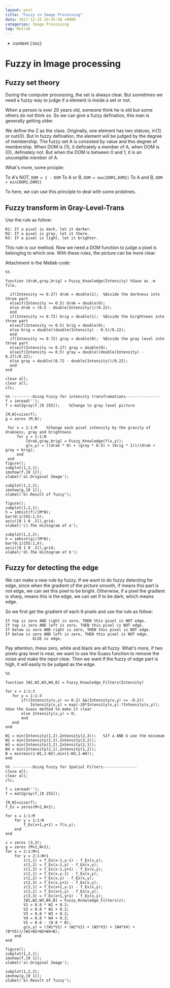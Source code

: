 ```yaml
---
layout: post
title: "Fuzzy in Image Processing"
data: 2017-12-25 19:45:50 +0900
categories: Image Processing
tag: Matlab
---
```


* content
{:toc}









Fuzzy in Image processing
==================

Fuzzy set theory
--------------------

During the computer processing, the set is always clear. But sometimes we need a fuzzy way to judge if a element is inside a set or not.

When a person is over 20 years old, someone think he is old but some others do not think so. So we can give a fuzzy defination, this man is generally getting older.

We define the Z as the class. Originally, one element has two statues, in{1} or out{0}. But in fuzzy defination, the element will be judged by the degree of membership. The fuzzy set A is consisted by value and this degree of membership. When DOM is {1}, it definately a member of A, when DOM is {0}, definately not. But when the DOM is between 0 and 1, it is an uncomplite member of A.

What's more, some priciple:

To A's NOT, `DOM = 1 - DOM`
To A or B, `DOM = max[DOM1,DOM2]`
To A and B, `DOM = min[DOM1,DOM2]`

To here, we can use this principle to deal with some problmes.


Fuzzy transform in Gray-Level-Trans
-----------------------------

Use the rule as follow:

```
R1: If a pixel is dark, let it darker.
R2: If a pixel is gray, let it there.
R3: If a pixel is light, let it brighter.
```

This rule is our method. Now we need a DOM function to judge a pixel is belonging to which one. With these rules, the picture can be more clear.

Attachment is the Matlab code:

```
%%

function [drak,gray,brig] = Fuzzy_Knowledge(Intensity) %Save as .m file.

  if(Intensity <= 0.27) drak = double(1);  %Divide the darkness into three part
  elseif(Intensity >= 0.5) drak = double(0);
  else drak = (0.5 - double(Intensity))/(0.22);
  end    
  if(Intensity >= 0.72) brig = double(1);  %Divide the birghtnees into three part
  elseif(Intensity <= 0.5) brig = double(0);   
  else brig = double((double(Intensity) - 0.5)/0.22);
  end
  if(Intensity >= 0.72) gray = double(0);  %Divide the gray level into three part
  elseif(Intensity <= 0.27) gray = double(0);
  elseif(Intensity <= 0.5) gray = double((double(Intensity) - 0.27)/0.22);
  else gray = double((0.72 - double(Intensity))/0.22);
  end
end

```

```
close all;
clear all;
clc;

%% ---------Using Fuzzy for intensity transfromations---------------
f = imread('');
f = mat2gray(f,[0 255]);    %Change to gray level picture

[M,N]=size(f);
g = zeros (M,N);

 for x = 1:1:M    %Change each pixel intensity by the gravity of drakness, gray and brightness
     for y = 1:1:N
         [drak,gray,brig] = Fuzzy_Knowledge(f(x,y));
         g(x,y) = ((drak * 0) + (gray * 0.5) + (brig * 1))/(drak + gray + brig); 
     end
 end
figure();
subplot(1,2,1);
imshow(f,[0 1]);
xlabel('a).Original Image');

subplot(1,2,2);
imshow(g,[0 1]);
xlabel('b).Result of fuzzy');

figure();
subplot(1,2,1);
h = imhist(f)/(M*N);
bar(0:1/255:1,h);
axis([0 1 0 .2]),grid;
xlabel('c).The Histogram of a');

subplot(1,2,2);
h = imhist(g)/(M*N);
bar(0:1/255:1,h);
axis([0 1 0 .2]),grid;
xlabel('d).The Histogram of b');

```

Fuzzy for detecting the edge
---------

We can make a new rule by fuzzy. If we want to do fuzzy detecting for edge, since when the gradient of the picture smooth, if means this part is not edge, we can set this pixel to be bright. Otherwise, if a pixel the gradient is sharp, means this is the edge, we can set if to be dark, which means edge.

So we first get the gradient of each 9 pixels and use the rule as follow:

```
If top is zero AND right is zero, THEN this pixel is NOT edge.
If top is zero AND left is zero, THEN this pixel is NOT edge.
If below is zero AND right is zero, THEN this pixel is NOT edge.
If below is zero AND left is zero, THEN this pixel is NOT edge.
			ELSE is edge.
```

Pay attention, these zero, white and black are all fuzzy. What's more, if two pixels gray level is near, we want to use the Guass function to remove the noise and make the input clear. Then we want if the fuzzy of edge part is high, it will easily to be judged as the edge.

```
%%

function [W1,W2,W3,W4,B] = Fuzzy_Knowledge_Filters(Intensity)

for x = 1:1:3
   for y = 1:1:3
       if((Intensity(x,y) <= 0.2) &&(Intensity(x,y) >= -0.2))
           Intensity(x,y) = exp(-20*Intensity(x,y).*Intensity(x,y));   %Use the Guass method to make it clear
       else Intensity(x,y) = 0;
       end
   end
end

W1 = min(Intensity(1,2),Intensity(2,3));   %If a AND b use the minimum
W2 = min(Intensity(2,3),Intensity(3,2));
W3 = min(Intensity(3,2),Intensity(2,1));
W4 = min(Intensity(2,1),Intensity(1,2));
B = min(min(1-W1,1-W2),min(1-W3,1-W4));
end
```

```
%% ---------Using Fuzzy for Spatial Filters---------------
close all;
clear all;
clc;

f = imread('');
f = mat2gray(f,[0 255]);

[M,N]=size(f);
f_Ex = zeros(M+2,N+2);

for x = 1:1:M
    for y = 1:1:N
        f_Ex(x+1,y+1) = f(x,y);
    end
end

z = zeros (3,3);
g = zeros (M+2,N+2);
for x = 2:1:M+1
    for y = 2:1:N+1
        z(1,1) = f_Ex(x-1,y-1) - f_Ex(x,y);
        z(1,2) = f_Ex(x-1,y) - f_Ex(x,y);
        z(1,3) = f_Ex(x-1,y+1) - f_Ex(x,y);
        z(2,1) = f_Ex(x,y-1) - f_Ex(x,y);
        z(2,2) = f_Ex(x,y) - f_Ex(x,y);
        z(2,3) = f_Ex(x,y+1) - f_Ex(x,y);
        z(3,1) = f_Ex(x+1,y-1) - f_Ex(x,y);
        z(3,2) = f_Ex(x+1,y) - f_Ex(x,y);
        z(3,3) = f_Ex(x+1,y+1) - f_Ex(x,y);
        [W1,W2,W3,W4,B] = Fuzzy_Knowledge_Filters(z);
        V1 = 0.8 * W1 + 0.2;
        V2 = 0.8 * W2 + 0.2;
        V3 = 0.8 * W3 + 0.2;
        V4 = 0.8 * W4 + 0.2;
        V5 = 0.8 - (0.8 * B);
        g(x,y) = ((W1*V1) + (W2*V2) + (W3*V3) + (W4*V4) + (B*V5))/(W1+W2+W3+W4+B); 
    end
end

figure();
subplot(1,2,1);
imshow(f,[0 1]);
xlabel('a).Original Image');

subplot(1,2,2);
imshow(g,[0 1]);
xlabel('b).Result of fuzzy');
```